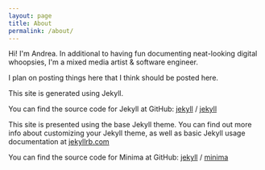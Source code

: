 ```yaml
---
layout: page
title: About
permalink: /about/
---
```

Hi! I'm Andrea. In additional to having fun documenting neat-looking digital whoopsies, I'm a mixed media artist & software engineer.

I plan on posting things here that I think should be posted here.

This site is generated using Jekyll.

You can find the source code for Jekyll at GitHub:
[jekyll][jekyll-organization] /
[jekyll](https://github.com/jekyll/jekyll)

This site is presented using the base Jekyll theme. You can find out more info about customizing your Jekyll theme, as well as basic Jekyll usage documentation at [jekyllrb.com](https://jekyllrb.com/)

You can find the source code for Minima at GitHub:
[jekyll][jekyll-organization] /
[minima](https://github.com/jekyll/minima)



[jekyll-organization]: https://github.com/jekyll
